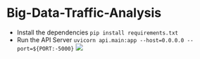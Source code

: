 # Big-Data-Traffic-Analysis

- Install the dependencies
`pip install requirements.txt`
- Run the API Server
`uvicorn api.main:app --host=0.0.0.0 --port=${PORT:-5000}`
![](https://file%2B.vscode-resource.vscode-cdn.net/Users/abdulqadirzakir/Documents/Projects/Chicago_NYC_Traffic_ananlysis/docs/Architecture.png?version%3D1660344179850)